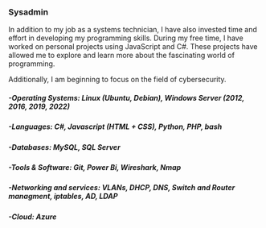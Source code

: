 ### Sysadmin

In addition to my job as a systems technician, I have also invested time and effort in developing my programming skills. During my free time, I have worked on personal projects using JavaScript and C#. These projects have allowed me to explore and learn more about the fascinating world of programming.

Additionally, I am beginning to focus on the field of cybersecurity.


##### -Operating Systems: Linux (Ubuntu, Debian), Windows Server (2012, 2016, 2019, 2022)
##### -Languages: C#, Javascript (HTML + CSS), Python, PHP, bash
##### -Databases: MySQL, SQL Server
##### -Tools & Software: Git, Power Bi, Wireshark, Nmap
##### -Networking and services: VLANs, DHCP, DNS, Switch and Router managment, iptables, AD, LDAP
##### -Cloud: Azure
